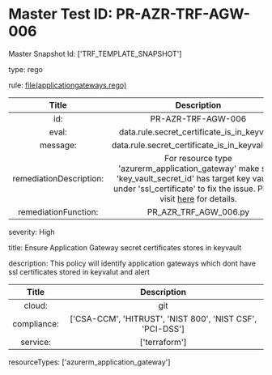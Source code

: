 



# Master Test ID: PR-AZR-TRF-AGW-006


Master Snapshot Id: ['TRF_TEMPLATE_SNAPSHOT']

type: rego

rule: [file(applicationgateways.rego)]  
  
  
  
  

|Title|Description|
| :---: | :---: |
|id: |PR-AZR-TRF-AGW-006|
|eval: |data.rule.secret_certificate_is_in_keyvalut|
|message: |data.rule.secret_certificate_is_in_keyvalut_err|
|remediationDescription: |For resource type 'azurerm_application_gateway' make sure 'key_vault_secret_id' has target key vault id under 'ssl_certificate' to fix the issue. Please visit <a href='https://registry.terraform.io/providers/hashicorp/azurerm/latest/docs/resources/application_gateway#key_vault_secret_id' target='_blank'>here</a> for details.|
|remediationFunction: |PR_AZR_TRF_AGW_006.py|


severity: High

title: Ensure Application Gateway secret certificates stores in keyvault

description: This policy will identify application gateways which dont have ssl certificates stored in keyvalut and alert  
  
  

|Title|Description|
| :---: | :---: |
|cloud: |git|
|compliance: |['CSA-CCM', 'HITRUST', 'NIST 800', 'NIST CSF', 'PCI-DSS']|
|service: |['terraform']|


resourceTypes: ['azurerm_application_gateway']


[file(applicationgateways.rego)]: https://github.com/prancer-io/prancer-compliance-test/tree/master/azure/terraform/applicationgateways.rego
